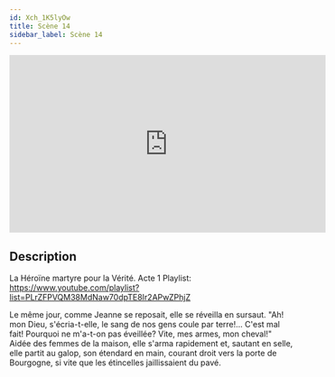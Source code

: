 ```yaml
---
id: Xch_1K5lyOw
title: Scène 14
sidebar_label: Scène 14
---
```


<iframe
  width="560"
  height="315"
  src="https://www.youtube.com/embed/Xch_1K5lyOw"
  title="YouTube video player"
  frameborder="0"
  allow="accelerometer; autoplay; clipboard-write; encrypted-media; gyroscope; picture-in-picture; web-share"
  referrerpolicy="strict-origin-when-cross-origin"
  allowfullscreen
></iframe>

## Description

La Héroïne martyre pour la Vérité. Acte 1
Playlist: https://www.youtube.com/playlist?list=PLrZFPVQM38MdNaw70dpTE8Ir2APwZPhjZ

Le même jour, comme Jeanne se reposait, elle se réveilla en sursaut. 
"Ah! mon Dieu, s'écria-t-elle, le sang de nos gens coule par terre!... C'est mal fait! Pourquoi ne m'a-t-on pas éveillée? Vite, mes armes, mon cheval!"
Aidée des femmes de la maison, elle s'arma rapidement et, sautant en selle, elle partit au galop, son étendard en main, courant droit vers la porte de Bourgogne, si vite que les étincelles jaillissaient du pavé.
